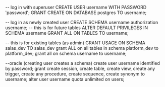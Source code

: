 -- log in with superuser
CREATE USER username WITH PASSWORD 'password';
GRANT CREATE ON DATABASE postgres TO username;

-- log in as newly created user
CREATE SCHEMA username authorization username;
-- this is for future tables
ALTER DEFAULT PRIVILEGES IN SCHEMA username GRANT ALL ON TABLES TO username;

-- this is for existing tables (as admin)
GRANT USAGE ON SCHEMA salas_dev TO salas_dev
grant ALL on all tables in schema platform_dev to platform_dev;
grant all on schema username to username;






--oracle (creating user creates a schema)
create user username identified by password;
grant create session, create table, create view, create any trigger, create any procedure, create sequence, create synonym to username;
alter user username quota unlimited on users;
